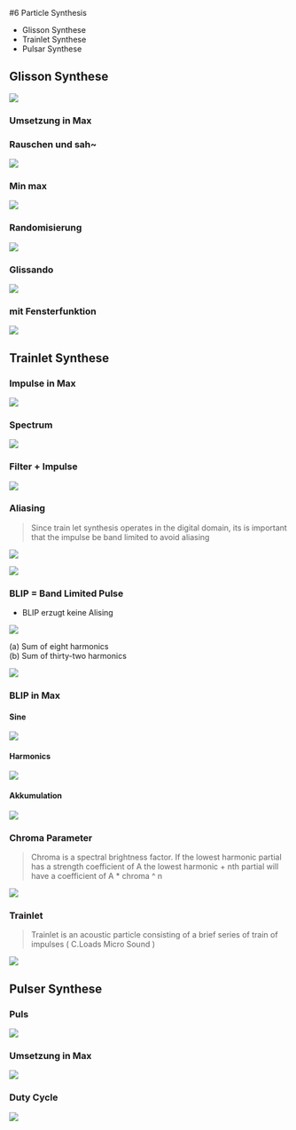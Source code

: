 #6 Particle Synthesis

- Glisson Synthese
- Trainlet Synthese
- Pulsar Synthese

## Glisson Synthese

![](K6/glisson.png)

### Umsetzung in Max

### Rauschen und sah~
![](K6/GLI1.png)

### Min max
![](K6/GLI2.png)

### Randomisierung

![](K6/GLI3.png)

### Glissando

![](K6/GLI4.png)

### mit Fensterfunktion

![](K6/GLI5.png)

## Trainlet Synthese

### Impulse in Max

![](K6/IMP1.png)

### Spectrum

![](K6/IMP2.png)

### Filter + Impulse

![](K6/IMP3.png)

### Aliasing

> Since train let synthesis operates in the digital domain, its is
important that the impulse be band limited to avoid aliasing

![](K6/IMP4.png)

![](K6/IMP5.png)

### BLIP = Band Limited Pulse

- BLIP erzugt keine Alising

![](K6/BLIP.png)

(a) Sum of eight harmonics  
(b) Sum of thirty-two harmonics

![](K6/formula.png)

### BLIP in Max
#### Sine

![](K6/IMP6.png)

#### Harmonics
![](K6/IMP7.png)

#### Akkumulation

![](K6/IMP8.png)

### Chroma Parameter

> Chroma is a spectral brightness factor.
>If the lowest harmonic partial has a strength coefficient of A the lowest harmonic + nth partial
 will have a coefficient of A * chroma ^ n

![](K6/IMP9.png)

### Trainlet

> Trainlet is an acoustic particle consisting of a brief series of train of impulses ( C.Loads Micro Sound )

![](K6/trainlet.png)



## Pulser Synthese

### Puls

![](K6/pulse.png)

### Umsetzung in Max

![](K6/PUL1.png)

### Duty Cycle

![](K6/dutycycle.png)